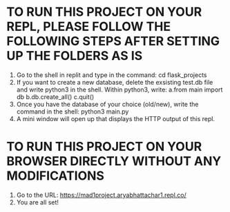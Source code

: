 # TO RUN THIS PROJECT ON YOUR REPL, PLEASE FOLLOW THE FOLLOWING STEPS AFTER SETTING UP THE FOLDERS AS IS
  1. Go to the shell in replit and type in the command: cd flask_projects
  2. If you want to create a new database, delete the exsisting test.db file and write python3 in the shell. Within python3, write:
    a.from main import db
    b.db.create_all()
    c.quit()
  3. Once you have the database of your choice (old/new), write the command in the shell: python3 main.py
  4. A mini window will open up that displays the HTTP output of this repl.
# TO RUN THIS PROJECT ON YOUR BROWSER DIRECTLY WITHOUT ANY MODIFICATIONS
  1. Go to the URL: https://mad1project.aryabhattachar1.repl.co/
  2. You are all set!
 
